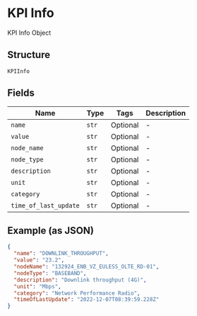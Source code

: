 
# KPI Info

KPI Info Object

## Structure

`KPIInfo`

## Fields

| Name | Type | Tags | Description |
|  --- | --- | --- | --- |
| `name` | `str` | Optional | - |
| `value` | `str` | Optional | - |
| `node_name` | `str` | Optional | - |
| `node_type` | `str` | Optional | - |
| `description` | `str` | Optional | - |
| `unit` | `str` | Optional | - |
| `category` | `str` | Optional | - |
| `time_of_last_update` | `str` | Optional | - |

## Example (as JSON)

```json
{
  "name": "DOWNLINK_THROUGHPUT",
  "value": "23.2",
  "nodeName": "132924_ENB_VZ_EULESS_OLTE_RD-01",
  "nodeType": "BASEBAND",
  "description": "Downlink throughput (4G)",
  "unit": "Mbps",
  "category": "Network Performance Radio",
  "timeOfLastUpdate": "2022-12-07T08:39:59.228Z"
}
```

